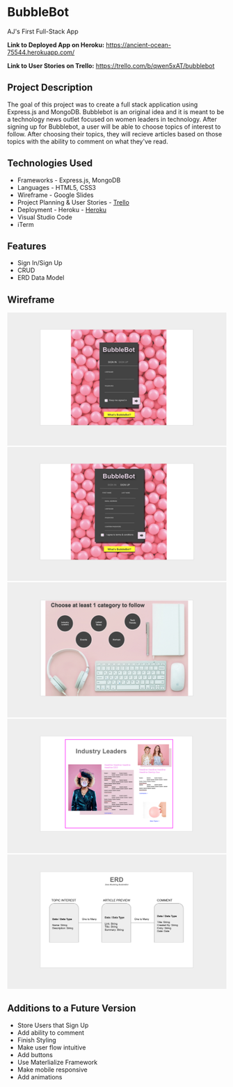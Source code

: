 # BubbleBot
AJ's First Full-Stack App

**Link to Deployed App on Heroku:** <https://ancient-ocean-75544.herokuapp.com/>  

**Link to User Stories on Trello:** <https://trello.com/b/qwen5xAT/bubblebot>

## Project Description

The goal of this project was to create a full stack application using Express.js and MongoDB. Bubblebot is an original idea and it is meant to be a technology news outlet focused on women leaders in technology. After signing up for Bubblebot, a user will be able to choose topics of interest to follow. After choosing their topics, they will recieve articles based on those topics with the ability to comment on what they've read.


## Technologies Used

  * Frameworks - Express.js, MongoDB
  * Languages - HTML5, CSS3
  * Wireframe - Google Slides
  * Project Planning & User Stories - [Trello](https://trello.com/b/qwen5xAT/bubblebot)
  * Deployment - Heroku - [Heroku](https://ancient-ocean-75544.herokuapp.com/)
  * Visual Studio Code
  * iTerm


## Features
 
  * Sign In/Sign Up
  * CRUD
  * ERD Data Model


## Wireframe

![Wireframe](public/images/signIn.png)
![Wireframe](public/images/signUp.png)
![Wireframe](public/images/chooseTopic.png)
![Wireframe](public/images/articles.png)
![Wireframe](public/images/erd.png)


## Additions to a Future Version

  * Store Users that Sign Up
  * Add ability to comment
  * Finish Styling
  * Make user flow intuitive
  * Add buttons
  * Use Materlialize Framework
  * Make mobile responsive
  * Add animations